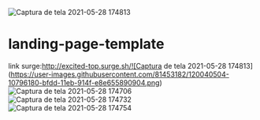 ![Captura de tela 2021-05-28 174813](https://user-images.githubusercontent.com/81453182/120040586-37d02e80-bfdd-11eb-825b-c8606c4a87ff.png)
# landing-page-template
link surge:http://excited-top.surge.sh/![Captura de tela 2021-05-28 174813](https://user-images.githubusercontent.com/81453182/120040504-10796180-bfdd-11eb-914f-e8e655890904.png)
![Captura de tela 2021-05-28 174706](https://user-images.githubusercontent.com/81453182/120040507-1111f800-bfdd-11eb-8ed0-ec2fa007f477.png)
![Captura de tela 2021-05-28 174732](https://user-images.githubusercontent.com/81453182/120040510-12dbbb80-bfdd-11eb-885b-f91c82b5df9c.png)
![Captura de tela 2021-05-28 174754](https://user-images.githubusercontent.com/81453182/120040512-12dbbb80-bfdd-11eb-9a46-d1c240b0b5a3.png)

